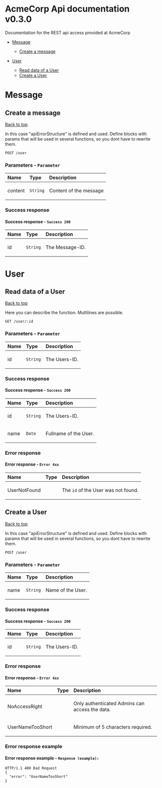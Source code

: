 <a name="top"></a>
# AcmeCorp Api documentation v0.3.0

Documentation for the REST api access provided at AcmeCorp

- [Message](#Message)
	- [Create a message](#Create-a-message)
	
- [User](#User)
	- [Read data of a User](#Read-data-of-a-User)
	- [Create a User](#Create-a-User)
	

# <a name='Message'></a> Message

## <a name='Create-a-message'></a> Create a message
[Back to top](#top)

<p>In this case &quot;apiErrorStructure&quot; is defined and used. Define blocks with params that will be used in several functions, so you dont have to rewrite them.</p>

```
POST /user
```

### Parameters - `Parameter`
| Name     | Type       | Description                           |
|:---------|:-----------|:--------------------------------------|
| content | `String` | <p>Content of the message</p> |


### Success response
#### Success response - `Success 200`
| Name     | Type       | Description                           |
|:---------|:-----------|:--------------------------------------|
| id | `String` | <p>The Message-ID.</p> |



# <a name='User'></a> User

## <a name='Read-data-of-a-User'></a> Read data of a User
[Back to top](#top)

<p>Here you can describe the function. Multilines are possible.</p>

```
GET /user/:id
```

### Parameters - `Parameter`
| Name     | Type       | Description                           |
|:---------|:-----------|:--------------------------------------|
| id | `String` | <p>The Users-ID.</p> |


### Success response
#### Success response - `Success 200`
| Name     | Type       | Description                           |
|:---------|:-----------|:--------------------------------------|
| id | `String` | <p>The Users-ID.</p> |
| name | `Date` | <p>Fullname of the User.</p> |


### Error response
#### Error response - `Error 4xx`
| Name     | Type       | Description                           |
|:---------|:-----------|:--------------------------------------|
| UserNotFound |  | <p>The <code>id</code> of the User was not found.</p> |

## <a name='Create-a-User'></a> Create a User
[Back to top](#top)

<p>In this case &quot;apiErrorStructure&quot; is defined and used. Define blocks with params that will be used in several functions, so you dont have to rewrite them.</p>

```
POST /user
```

### Parameters - `Parameter`
| Name     | Type       | Description                           |
|:---------|:-----------|:--------------------------------------|
| name | `String` | <p>Name of the User.</p> |


### Success response
#### Success response - `Success 200`
| Name     | Type       | Description                           |
|:---------|:-----------|:--------------------------------------|
| id | `String` | <p>The Users-ID.</p> |


### Error response
#### Error response - `Error 4xx`
| Name     | Type       | Description                           |
|:---------|:-----------|:--------------------------------------|
| NoAccessRight |  | <p>Only authenticated Admins can access the data.</p> |
| UserNameTooShort |  | <p>Minimum of 5 characters required.</p> |

### Error response example
#### Error response example - `Response (example):`

```
HTTP/1.1 400 Bad Request
{
  "error": "UserNameTooShort"
}
```
